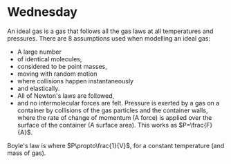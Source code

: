 # Wednesday 


An ideal gas is a gas that follows all the gas laws at all temperatures and pressures.
There are 8 assumptions used when modelling an ideal gas:
- A large number
- of identical molecules,
- considered to be point masses,
- moving with random motion
- where collisions happen instantaneously
- and elastically.
- All of Newton's laws are followed,
- and no intermolecular forces are felt.
Pressure is exerted by a gas on a container by collisions of the gas particles and the container walls, where the rate of change of momentum (A force) is applied over the surface of the container (A surface area). This works as $P=\frac{F}{A}$.

Boyle's law is where $P\propto\frac{1}{V}$, for a constant temperature (and mass of gas). 